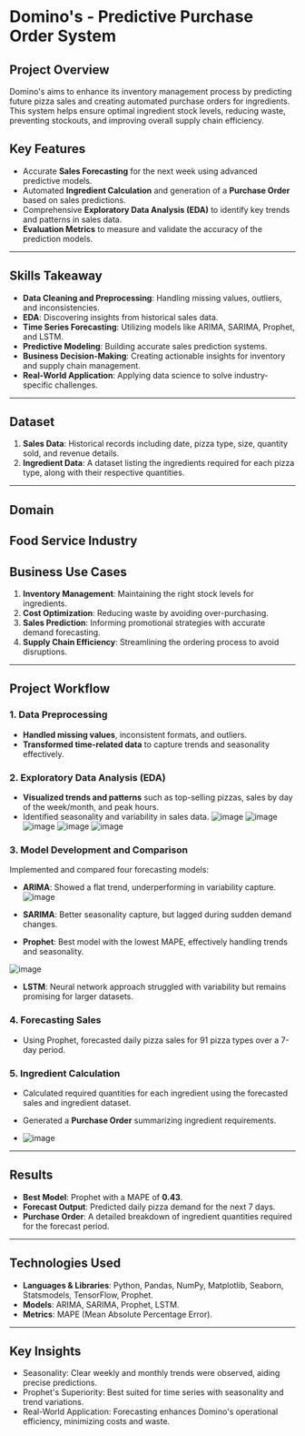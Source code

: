 # Domino's - Predictive Purchase Order System

## Project Overview
Domino's aims to enhance its inventory management process by predicting future pizza sales and creating automated purchase orders for ingredients. This system helps ensure optimal ingredient stock levels, reducing waste, preventing stockouts, and improving overall supply chain efficiency.  

## Key Features
- Accurate **Sales Forecasting** for the next week using advanced predictive models.
- Automated **Ingredient Calculation** and generation of a **Purchase Order** based on sales predictions.
- Comprehensive **Exploratory Data Analysis (EDA)** to identify key trends and patterns in sales data.
- **Evaluation Metrics** to measure and validate the accuracy of the prediction models.

---

## Skills Takeaway
- **Data Cleaning and Preprocessing**: Handling missing values, outliers, and inconsistencies.
- **EDA**: Discovering insights from historical sales data.
- **Time Series Forecasting**: Utilizing models like ARIMA, SARIMA, Prophet, and LSTM.
- **Predictive Modeling**: Building accurate sales prediction systems.
- **Business Decision-Making**: Creating actionable insights for inventory and supply chain management.
- **Real-World Application**: Applying data science to solve industry-specific challenges.

---

## Dataset
1. **Sales Data**: Historical records including date, pizza type, size, quantity sold, and revenue details.
2. **Ingredient Data**: A dataset listing the ingredients required for each pizza type, along with their respective quantities.

---
## Domain
**Food Service Industry**
--
## Business Use Cases
1. **Inventory Management**: Maintaining the right stock levels for ingredients.
2. **Cost Optimization**: Reducing waste by avoiding over-purchasing.
3. **Sales Prediction**: Informing promotional strategies with accurate demand forecasting.
4. **Supply Chain Efficiency**: Streamlining the ordering process to avoid disruptions.

---

## Project Workflow

### 1. Data Preprocessing
- **Handled missing values**, inconsistent formats, and outliers.
- **Transformed time-related data** to capture trends and seasonality effectively.

### 2. Exploratory Data Analysis (EDA)
- **Visualized trends and patterns** such as top-selling pizzas, sales by day of the week/month, and peak hours.
- Identified seasonality and variability in sales data.
![image](https://github.com/user-attachments/assets/288b7483-2582-4eae-bc8c-749cf845d77f)
![image](https://github.com/user-attachments/assets/9cad7ea3-ae45-40d8-a266-6db9e5cd446f)
![image](https://github.com/user-attachments/assets/3aeeb3ca-23f3-4099-b75e-bfeeb98a7c5f)
![image](https://github.com/user-attachments/assets/7643dfe6-555c-4be2-bc68-0a600ba3c0d1)
![image](https://github.com/user-attachments/assets/5eb747e5-0442-4a39-a670-1b9945046e18)





### 3. Model Development and Comparison
Implemented and compared four forecasting models:
- **ARIMA**: Showed a flat trend, underperforming in variability capture.
  ![image](https://github.com/user-attachments/assets/b8a8fc61-3183-41e6-b7ae-116a63a59829)


- **SARIMA**: Better seasonality capture, but lagged during sudden demand changes.

- **Prophet**: Best model with the lowest MAPE, effectively handling trends and seasonality.

 ![image](https://github.com/user-attachments/assets/530a661c-c78a-4e26-b0ca-72fd7ef44305)

- **LSTM**: Neural network approach struggled with variability but remains promising for larger datasets.

### 4. Forecasting Sales
- Using Prophet, forecasted daily pizza sales for 91 pizza types over a 7-day period.

### 5. Ingredient Calculation
- Calculated required quantities for each ingredient using the forecasted sales and ingredient dataset.
- Generated a **Purchase Order** summarizing ingredient requirements.

- ![image](https://github.com/user-attachments/assets/1163d8b7-95bc-4bae-a64c-eacd2962aec3)

---

## Results
- **Best Model**: Prophet with a MAPE of **0.43**.
- **Forecast Output**: Predicted daily pizza demand for the next 7 days.
- **Purchase Order**: A detailed breakdown of ingredient quantities required for the forecast period.

---

## Technologies Used
- **Languages & Libraries**: Python, Pandas, NumPy, Matplotlib, Seaborn, Statsmodels, TensorFlow, Prophet.
- **Models**: ARIMA, SARIMA, Prophet, LSTM.
- **Metrics**: MAPE (Mean Absolute Percentage Error).

---

## Key Insights
- Seasonality: Clear weekly and monthly trends were observed, aiding precise predictions.
- Prophet's Superiority: Best suited for time series with seasonality and trend variations.
- Real-World Application: Forecasting enhances Domino's operational efficiency, minimizing costs and waste.
